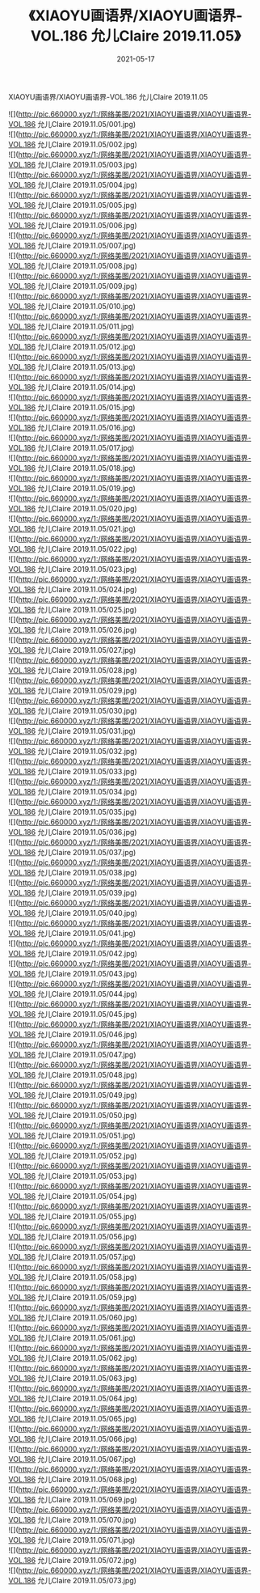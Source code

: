 ﻿---
layout: post
title:  《XIAOYU画语界/XIAOYU画语界-VOL.186 允儿Claire 2019.11.05》
date:   2021-05-17
img: http://pic.660000.xyz/1:/网络美图/2021/XIAOYU画语界/XIAOYU画语界-VOL.186 允儿Claire 2019.11.05/000.jpg
categories: [美女, 清纯, 唯美]
---

XIAOYU画语界/XIAOYU画语界-VOL.186 允儿Claire 2019.11.05

 ![](http://pic.660000.xyz/1:/网络美图/2021/XIAOYU画语界/XIAOYU画语界-VOL.186 允儿Claire 2019.11.05/001.jpg) <br>![](http://pic.660000.xyz/1:/网络美图/2021/XIAOYU画语界/XIAOYU画语界-VOL.186 允儿Claire 2019.11.05/002.jpg) <br>![](http://pic.660000.xyz/1:/网络美图/2021/XIAOYU画语界/XIAOYU画语界-VOL.186 允儿Claire 2019.11.05/003.jpg) <br>![](http://pic.660000.xyz/1:/网络美图/2021/XIAOYU画语界/XIAOYU画语界-VOL.186 允儿Claire 2019.11.05/004.jpg) <br>![](http://pic.660000.xyz/1:/网络美图/2021/XIAOYU画语界/XIAOYU画语界-VOL.186 允儿Claire 2019.11.05/005.jpg) <br>![](http://pic.660000.xyz/1:/网络美图/2021/XIAOYU画语界/XIAOYU画语界-VOL.186 允儿Claire 2019.11.05/006.jpg) <br>![](http://pic.660000.xyz/1:/网络美图/2021/XIAOYU画语界/XIAOYU画语界-VOL.186 允儿Claire 2019.11.05/007.jpg) <br>![](http://pic.660000.xyz/1:/网络美图/2021/XIAOYU画语界/XIAOYU画语界-VOL.186 允儿Claire 2019.11.05/008.jpg) <br>![](http://pic.660000.xyz/1:/网络美图/2021/XIAOYU画语界/XIAOYU画语界-VOL.186 允儿Claire 2019.11.05/009.jpg) <br>![](http://pic.660000.xyz/1:/网络美图/2021/XIAOYU画语界/XIAOYU画语界-VOL.186 允儿Claire 2019.11.05/010.jpg) <br>![](http://pic.660000.xyz/1:/网络美图/2021/XIAOYU画语界/XIAOYU画语界-VOL.186 允儿Claire 2019.11.05/011.jpg) <br>![](http://pic.660000.xyz/1:/网络美图/2021/XIAOYU画语界/XIAOYU画语界-VOL.186 允儿Claire 2019.11.05/012.jpg) <br>![](http://pic.660000.xyz/1:/网络美图/2021/XIAOYU画语界/XIAOYU画语界-VOL.186 允儿Claire 2019.11.05/013.jpg) <br>![](http://pic.660000.xyz/1:/网络美图/2021/XIAOYU画语界/XIAOYU画语界-VOL.186 允儿Claire 2019.11.05/014.jpg) <br>![](http://pic.660000.xyz/1:/网络美图/2021/XIAOYU画语界/XIAOYU画语界-VOL.186 允儿Claire 2019.11.05/015.jpg) <br>![](http://pic.660000.xyz/1:/网络美图/2021/XIAOYU画语界/XIAOYU画语界-VOL.186 允儿Claire 2019.11.05/016.jpg) <br>![](http://pic.660000.xyz/1:/网络美图/2021/XIAOYU画语界/XIAOYU画语界-VOL.186 允儿Claire 2019.11.05/017.jpg) <br>![](http://pic.660000.xyz/1:/网络美图/2021/XIAOYU画语界/XIAOYU画语界-VOL.186 允儿Claire 2019.11.05/018.jpg) <br>![](http://pic.660000.xyz/1:/网络美图/2021/XIAOYU画语界/XIAOYU画语界-VOL.186 允儿Claire 2019.11.05/019.jpg) <br>![](http://pic.660000.xyz/1:/网络美图/2021/XIAOYU画语界/XIAOYU画语界-VOL.186 允儿Claire 2019.11.05/020.jpg) <br>![](http://pic.660000.xyz/1:/网络美图/2021/XIAOYU画语界/XIAOYU画语界-VOL.186 允儿Claire 2019.11.05/021.jpg) <br>![](http://pic.660000.xyz/1:/网络美图/2021/XIAOYU画语界/XIAOYU画语界-VOL.186 允儿Claire 2019.11.05/022.jpg) <br>![](http://pic.660000.xyz/1:/网络美图/2021/XIAOYU画语界/XIAOYU画语界-VOL.186 允儿Claire 2019.11.05/023.jpg) <br>![](http://pic.660000.xyz/1:/网络美图/2021/XIAOYU画语界/XIAOYU画语界-VOL.186 允儿Claire 2019.11.05/024.jpg) <br>![](http://pic.660000.xyz/1:/网络美图/2021/XIAOYU画语界/XIAOYU画语界-VOL.186 允儿Claire 2019.11.05/025.jpg) <br>![](http://pic.660000.xyz/1:/网络美图/2021/XIAOYU画语界/XIAOYU画语界-VOL.186 允儿Claire 2019.11.05/026.jpg) <br>![](http://pic.660000.xyz/1:/网络美图/2021/XIAOYU画语界/XIAOYU画语界-VOL.186 允儿Claire 2019.11.05/027.jpg) <br>![](http://pic.660000.xyz/1:/网络美图/2021/XIAOYU画语界/XIAOYU画语界-VOL.186 允儿Claire 2019.11.05/028.jpg) <br>![](http://pic.660000.xyz/1:/网络美图/2021/XIAOYU画语界/XIAOYU画语界-VOL.186 允儿Claire 2019.11.05/029.jpg) <br>![](http://pic.660000.xyz/1:/网络美图/2021/XIAOYU画语界/XIAOYU画语界-VOL.186 允儿Claire 2019.11.05/030.jpg) <br>![](http://pic.660000.xyz/1:/网络美图/2021/XIAOYU画语界/XIAOYU画语界-VOL.186 允儿Claire 2019.11.05/031.jpg) <br>![](http://pic.660000.xyz/1:/网络美图/2021/XIAOYU画语界/XIAOYU画语界-VOL.186 允儿Claire 2019.11.05/032.jpg) <br>![](http://pic.660000.xyz/1:/网络美图/2021/XIAOYU画语界/XIAOYU画语界-VOL.186 允儿Claire 2019.11.05/033.jpg) <br>![](http://pic.660000.xyz/1:/网络美图/2021/XIAOYU画语界/XIAOYU画语界-VOL.186 允儿Claire 2019.11.05/034.jpg) <br>![](http://pic.660000.xyz/1:/网络美图/2021/XIAOYU画语界/XIAOYU画语界-VOL.186 允儿Claire 2019.11.05/035.jpg) <br>![](http://pic.660000.xyz/1:/网络美图/2021/XIAOYU画语界/XIAOYU画语界-VOL.186 允儿Claire 2019.11.05/036.jpg) <br>![](http://pic.660000.xyz/1:/网络美图/2021/XIAOYU画语界/XIAOYU画语界-VOL.186 允儿Claire 2019.11.05/037.jpg) <br>![](http://pic.660000.xyz/1:/网络美图/2021/XIAOYU画语界/XIAOYU画语界-VOL.186 允儿Claire 2019.11.05/038.jpg) <br>![](http://pic.660000.xyz/1:/网络美图/2021/XIAOYU画语界/XIAOYU画语界-VOL.186 允儿Claire 2019.11.05/039.jpg) <br>![](http://pic.660000.xyz/1:/网络美图/2021/XIAOYU画语界/XIAOYU画语界-VOL.186 允儿Claire 2019.11.05/040.jpg) <br>![](http://pic.660000.xyz/1:/网络美图/2021/XIAOYU画语界/XIAOYU画语界-VOL.186 允儿Claire 2019.11.05/041.jpg) <br>![](http://pic.660000.xyz/1:/网络美图/2021/XIAOYU画语界/XIAOYU画语界-VOL.186 允儿Claire 2019.11.05/042.jpg) <br>![](http://pic.660000.xyz/1:/网络美图/2021/XIAOYU画语界/XIAOYU画语界-VOL.186 允儿Claire 2019.11.05/043.jpg) <br>![](http://pic.660000.xyz/1:/网络美图/2021/XIAOYU画语界/XIAOYU画语界-VOL.186 允儿Claire 2019.11.05/044.jpg) <br>![](http://pic.660000.xyz/1:/网络美图/2021/XIAOYU画语界/XIAOYU画语界-VOL.186 允儿Claire 2019.11.05/045.jpg) <br>![](http://pic.660000.xyz/1:/网络美图/2021/XIAOYU画语界/XIAOYU画语界-VOL.186 允儿Claire 2019.11.05/046.jpg) <br>![](http://pic.660000.xyz/1:/网络美图/2021/XIAOYU画语界/XIAOYU画语界-VOL.186 允儿Claire 2019.11.05/047.jpg) <br>![](http://pic.660000.xyz/1:/网络美图/2021/XIAOYU画语界/XIAOYU画语界-VOL.186 允儿Claire 2019.11.05/048.jpg) <br>![](http://pic.660000.xyz/1:/网络美图/2021/XIAOYU画语界/XIAOYU画语界-VOL.186 允儿Claire 2019.11.05/049.jpg) <br>![](http://pic.660000.xyz/1:/网络美图/2021/XIAOYU画语界/XIAOYU画语界-VOL.186 允儿Claire 2019.11.05/050.jpg) <br>![](http://pic.660000.xyz/1:/网络美图/2021/XIAOYU画语界/XIAOYU画语界-VOL.186 允儿Claire 2019.11.05/051.jpg) <br>![](http://pic.660000.xyz/1:/网络美图/2021/XIAOYU画语界/XIAOYU画语界-VOL.186 允儿Claire 2019.11.05/052.jpg) <br>![](http://pic.660000.xyz/1:/网络美图/2021/XIAOYU画语界/XIAOYU画语界-VOL.186 允儿Claire 2019.11.05/053.jpg) <br>![](http://pic.660000.xyz/1:/网络美图/2021/XIAOYU画语界/XIAOYU画语界-VOL.186 允儿Claire 2019.11.05/054.jpg) <br>![](http://pic.660000.xyz/1:/网络美图/2021/XIAOYU画语界/XIAOYU画语界-VOL.186 允儿Claire 2019.11.05/055.jpg) <br>![](http://pic.660000.xyz/1:/网络美图/2021/XIAOYU画语界/XIAOYU画语界-VOL.186 允儿Claire 2019.11.05/056.jpg) <br>![](http://pic.660000.xyz/1:/网络美图/2021/XIAOYU画语界/XIAOYU画语界-VOL.186 允儿Claire 2019.11.05/057.jpg) <br>![](http://pic.660000.xyz/1:/网络美图/2021/XIAOYU画语界/XIAOYU画语界-VOL.186 允儿Claire 2019.11.05/058.jpg) <br>![](http://pic.660000.xyz/1:/网络美图/2021/XIAOYU画语界/XIAOYU画语界-VOL.186 允儿Claire 2019.11.05/059.jpg) <br>![](http://pic.660000.xyz/1:/网络美图/2021/XIAOYU画语界/XIAOYU画语界-VOL.186 允儿Claire 2019.11.05/060.jpg) <br>![](http://pic.660000.xyz/1:/网络美图/2021/XIAOYU画语界/XIAOYU画语界-VOL.186 允儿Claire 2019.11.05/061.jpg) <br>![](http://pic.660000.xyz/1:/网络美图/2021/XIAOYU画语界/XIAOYU画语界-VOL.186 允儿Claire 2019.11.05/062.jpg) <br>![](http://pic.660000.xyz/1:/网络美图/2021/XIAOYU画语界/XIAOYU画语界-VOL.186 允儿Claire 2019.11.05/063.jpg) <br>![](http://pic.660000.xyz/1:/网络美图/2021/XIAOYU画语界/XIAOYU画语界-VOL.186 允儿Claire 2019.11.05/064.jpg) <br>![](http://pic.660000.xyz/1:/网络美图/2021/XIAOYU画语界/XIAOYU画语界-VOL.186 允儿Claire 2019.11.05/065.jpg) <br>![](http://pic.660000.xyz/1:/网络美图/2021/XIAOYU画语界/XIAOYU画语界-VOL.186 允儿Claire 2019.11.05/066.jpg) <br>![](http://pic.660000.xyz/1:/网络美图/2021/XIAOYU画语界/XIAOYU画语界-VOL.186 允儿Claire 2019.11.05/067.jpg) <br>![](http://pic.660000.xyz/1:/网络美图/2021/XIAOYU画语界/XIAOYU画语界-VOL.186 允儿Claire 2019.11.05/068.jpg) <br>![](http://pic.660000.xyz/1:/网络美图/2021/XIAOYU画语界/XIAOYU画语界-VOL.186 允儿Claire 2019.11.05/069.jpg) <br>![](http://pic.660000.xyz/1:/网络美图/2021/XIAOYU画语界/XIAOYU画语界-VOL.186 允儿Claire 2019.11.05/070.jpg) <br>![](http://pic.660000.xyz/1:/网络美图/2021/XIAOYU画语界/XIAOYU画语界-VOL.186 允儿Claire 2019.11.05/071.jpg) <br>![](http://pic.660000.xyz/1:/网络美图/2021/XIAOYU画语界/XIAOYU画语界-VOL.186 允儿Claire 2019.11.05/072.jpg) <br>![](http://pic.660000.xyz/1:/网络美图/2021/XIAOYU画语界/XIAOYU画语界-VOL.186 允儿Claire 2019.11.05/073.jpg) <br>